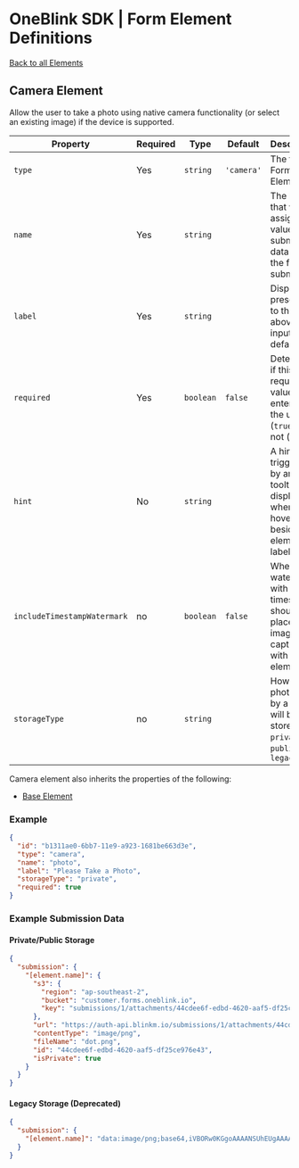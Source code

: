 # OneBlink SDK | Form Element Definitions

[Back to all Elements](./README.md)

## Camera Element

Allow the user to take a photo using native camera functionality (or select an existing image) if the device is supported.

| Property                    | Required | Type      | Default    | Description                                                                                 |
| --------------------------- | -------- | --------- | ---------- | ------------------------------------------------------------------------------------------- |
| `type`                      | Yes      | `string`  | `'camera'` | The type of Form Element.                                                                   |
| `name`                      | Yes      | `string`  |            | The key that will be assigned a value in the submission data when the form is submitted.    |
| `label`                     | Yes      | `string`  |            | Display text presented to the user above the input by default.                              |
| `required`                  | Yes      | `boolean` | `false`    | Determine if this input requires a value entered by the user (`true`) or not (`false`).     |
| `hint`                      | No       | `string`  |            | A hint triggered by an icon tooltip to be displayed when hovering beside the element label. |
| `includeTimestampWatermark` | no       | `boolean` | `false`    | Whether a watermark with a timestamp should be placed on images captured with this element. |
| `storageType`               | no       | `string`  |            | How the photo taken by a user will be stored: `private`, `public`, `legacy`                 |

Camera element also inherits the properties of the following:

- [Base Element](./base-element.md)

### Example

```json
{
  "id": "b1311ae0-6bb7-11e9-a923-1681be663d3e",
  "type": "camera",
  "name": "photo",
  "label": "Please Take a Photo",
  "storageType": "private",
  "required": true
}
```

### Example Submission Data

#### Private/Public Storage

```json
{
  "submission": {
    "[element.name]": {
      "s3": {
        "region": "ap-southeast-2",
        "bucket": "customer.forms.oneblink.io",
        "key": "submissions/1/attachments/44cdee6f-edbd-4620-aaf5-df25ce976e43"
      },
      "url": "https://auth-api.blinkm.io/submissions/1/attachments/44cdee6f-edbd-4620-aaf5-df25ce976e43",
      "contentType": "image/png",
      "fileName": "dot.png",
      "id": "44cdee6f-edbd-4620-aaf5-df25ce976e43",
      "isPrivate": true
    }
  }
}
```

#### Legacy Storage (Deprecated)

```json
{
  "submission": {
    "[element.name]": "data:image/png;base64,iVBORw0KGgoAAAANSUhEUgAAAAMAAAADCAYAAABWKLW/AAAAIElEQVQYV2NkYGBoYGBgqGdgYGhkZGBg+M8ABSAOXAYATFcEA8STCz8AAAAASUVORK5CYII="
  }
}
```
